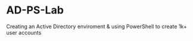 # AD-PS-Lab
Creating an Active Directory enviroment &amp; using PowerShell to create 1k+ user accounts
